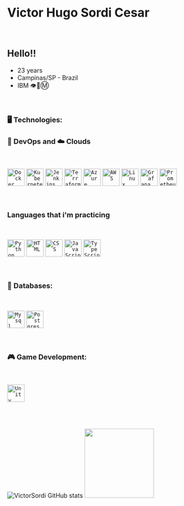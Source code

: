 
<div dsplay="inline-block">
 
 <h1 align="left">Victor Hugo Sordi Cesar</h1>
</div>
</br>

## Hello!!

- 23 years
- Campinas/SP - Brazil
- IBM 👁️🐝Ⓜ️
</br>

### 🖥️ Technologies:

### 🤿 DevOps and  ☁️ Clouds


<br>

<code><img width="40px" src="https://raw.githubusercontent.com/marwin1991/profile-technology-icons/refs/heads/main/icons/docker.png" title = "Docker"/></code>
<code><img width="40px" src="https://raw.githubusercontent.com/marwin1991/profile-technology-icons/refs/heads/main/icons/kubernetes.png" title = "Kubernetes"/></code>
<code><img width="40px" src="https://raw.githubusercontent.com/marwin1991/profile-technology-icons/refs/heads/main/icons/jenkins.png" title = "Jenkins"/></code>
<code><img width="40px" src="https://raw.githubusercontent.com/marwin1991/profile-technology-icons/refs/heads/main/icons/terraform.png" title = "Terraform"/></code>
<code><img width="40px" src="https://raw.githubusercontent.com/marwin1991/profile-technology-icons/refs/heads/main/icons/microsoft_azure.png" title = "Azure"/></code>
<code><img width="40px" src="https://raw.githubusercontent.com/marwin1991/profile-technology-icons/refs/heads/main/icons/aws.png" title = "AWS"/></code>
<code><img width="40px" src="https://raw.githubusercontent.com/marwin1991/profile-technology-icons/refs/heads/main/icons/linux.png" title = "Linux"/></code>
<code><img width="40px" src="https://raw.githubusercontent.com/marwin1991/profile-technology-icons/refs/heads/main/icons/grafana.png" title = "Grafana"/></code>
<code><img width="40px" src="https://raw.githubusercontent.com/marwin1991/profile-technology-icons/refs/heads/main/icons/prometheus.png" title = "Prometheus"/></code>

<br>

### Languages that i'm practicing

<br>

<code><img width="40px" src="https://raw.githubusercontent.com/marwin1991/profile-technology-icons/refs/heads/main/icons/python.png" title = "Python"/></code>
<code><img width="40px" src="https://raw.githubusercontent.com/marwin1991/profile-technology-icons/refs/heads/main/icons/html.png" title = "HTML"/></code>
<code><img width="40px" src="https://raw.githubusercontent.com/marwin1991/profile-technology-icons/refs/heads/main/icons/css.png" title = "CSS"/></code>
<code><img width="40px" src="https://raw.githubusercontent.com/marwin1991/profile-technology-icons/refs/heads/main/icons/javascript.png" title = "JavaScript"/></code>
<code><img width="40px" src="https://raw.githubusercontent.com/marwin1991/profile-technology-icons/refs/heads/main/icons/typescript.png" title = "TypeScript"/></code>


<br>

### 💾 Databases:

<br>

<code><img width="40px" src="https://raw.githubusercontent.com/marwin1991/profile-technology-icons/refs/heads/main/icons/mysql.png" title = "Mysql"/></code>
<code><img width="40px" src="https://raw.githubusercontent.com/marwin1991/profile-technology-icons/refs/heads/main/icons/postgresql.png" title = "Postgres"/></code>

</br>

### 🎮 Game Development:

</br>

<code><img width="40px" src="https://raw.githubusercontent.com/marwin1991/profile-technology-icons/refs/heads/main/icons/unity.png" title = "Unity"/></code>

<br>

<br>

![VictorSordi GitHub stats](https://github-readme-stats.vercel.app/api?username=VictorSordi&show_icons=true&theme=merko)
<img loading="lazy" height="160em" src="https://github-readme-stats.vercel.app/api/top-langs/?username=VictorSordi&layout=compact&langs_count=7&theme=tokyonight"/>
</div>

